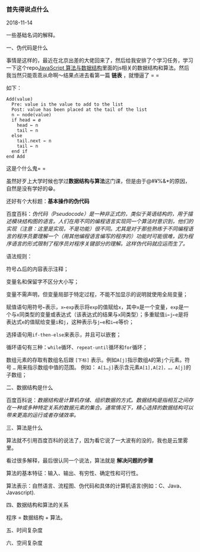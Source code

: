 ### 首先得说点什么

2018-11-14

一些基础名词的解释。

一、伪代码是什么

事情是这样的，最近在北京出差的大佬回来了，然后给我安排了个学习任务，学习一下这个repo[JavaScript 算法与数据结构](https://github.com/trekhleb/javascript-algorithms/blob/master/README.zh-CN.md)里面的js相关的数据结构和算法。然后我当然只能乖乖从命啊～结果点进去看第一篇 **链表** ，就懵逼了 = =

如下：
```
Add(value)
  Pre: value is the value to add to the list
  Post: value has been placed at the tail of the list
  n ← node(value)
  if head = ø
    head ← n
    tail ← n
  else
    tail.next ← n
    tail ← n
  end if
end Add
```

这是个什么鬼= =

虽然好歹上大学时候也学过**数据结构与算法**这门课，但是由于@#¥%&*的原因，自然是没有学好的😁。

还好有个大标题：**基本操作的伪代码**

百度百科：*伪代码（Pseudocode）是一种非正式的，类似于英语结构的，用于描述模块结构图的语言。人们在用不同的编程语言实现同一个算法时意识到，他们的实现（注意：这里是实现，不是功能）很不同。尤其是对于那些熟练于不同编程语言的程序员要理解一个（用其他编程语言编写的程序的）功能时可能很难，因为程序语言的形式限制了程序员对程序关键部分的理解。这样伪代码就应运而生了。*

语法规则：

符号△后的内容表示注释；

变量名和保留字不区分大小写；

变量不需声明，但变量局部于特定过程，不能不加显示的说明就使用全局变量；

赋值语句用符号`←`表示，`x←exp`表示将`exp`的值赋给`x`，其中`x`是一个变量，`exp`是一个与`x`同类型的变量或表达式（该表达式的结果与`x`同类型）；多重赋值`i←j←e`是将表达式`e`的值赋给变量`i`和`j`，这种表示与`j←e`和`i←e`等价；

选择语句用`if-then-else`来表示，并且可以嵌套；

循环语句有三种：`while`循环、`repeat-until`循环和`for`循环；

数组元素的存取有数组名后跟 `[下标]` 表示。例如`A[j]`指示数组`A`的第`j`个元素。符号 `…` 用来指示数组中值的范围。 例如：
`A[1…j]`表示含元素`A[1],A[2]，…，A[j]`的子数组；



二、数据结构是什么

百度百科说：*数据结构是计算机存储、组织数据的方式。数据结构是指相互之间存在一种或多种特定关系的数据元素的集合。通常情况下，精心选择的数据结构可以带来更高的运行或者存储效率。*

三、算法是什么

算法就不引用百度百科的说法了，因为看它说了一大波有的没的，我也是云里雾里。

看过很多解释，最后很认同一个说法，算法就是 **解决问题的步骤**

算法的基本特征：输入、输出、有穷性、确定性和可行性。

算法表示：自然语言、流程图、伪代码和具体的计算机语言(例如：C、Java、Javascript).

四、数据结构和算法的关系

程序 = 数据结构 + 算法。

五、时间复杂度

六、空间复杂度